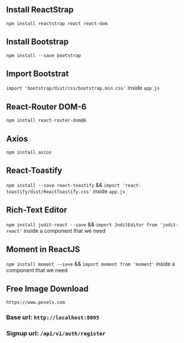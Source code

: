 ## Install ReactStrap
`npm install reactstrap react react-dom`

## Install Bootstrap
`npm install --save bootstrap`

## Import Bootstrat
`import 'bootstrap/dist/css/bootstrap.min.css'` inside `app.js`

## React-Router DOM-6
`npm install react-router-dom@6`

## Axios
`npm install axios`

## React-Toastify
`npm install --save react-toastify` && `import 'react-toastify/dist/ReactToastify.css'` inside `app.js`

## Rich-Text Editor
`npm install jodit-react --save` && `import JoditEditor from 'jodit-react'` inside a component that we need

## Moment in ReactJS
`npm install moment --save` && `import moment from 'moment'` inside a component that we need

## Free Image Download
`https://www.pexels.com`


### Base url: `http://localhost:8095`
### Signup url: `/api/v1/auth/register`